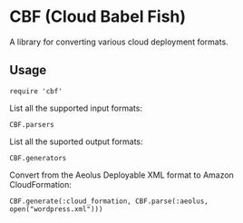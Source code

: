 CBF (Cloud Babel Fish)
======================

A library for converting various cloud deployment formats.

Usage
-----

    require 'cbf'

List all the supported input formats:

    CBF.parsers

List all the suported output formats:

    CBF.generators

Convert from the Aeolus Deployable XML format to Amazon CloudFormation:

    CBF.generate(:cloud_formation, CBF.parse(:aeolus, open("wordpress.xml")))

